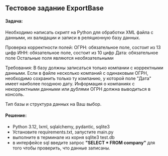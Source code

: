 ## Тестовое задание ExportBase

#### Задача:
Необходимо написать скрипт на Python для обработки XML файла с данными, их валидации и записи в реляционную базу данных.

Проверка корректности полей:
ОГРН: обязательное поле, состоит из 13 цифр
ИНН: обязательное поле, состоит из 10 цифр
Дата: обязательное поле
Остальные поля являются необязательными

Требования:
В базу должны записаться только компании с корректными данными. 
Если в файле несколько компаний с одинаковым ОГРН, необходимо сохранить только ту компанию,
у которой поле "Дата" имеет наиболее позднюю дату.
Информация о компаниях с некорректными данными или дублями ОГРН должна выводиться в консоль.

Тип базы и структура данных на Ваш выбор.

#### Решение:
+ Python 3.12, lxml, sqlalchemy, pydantic, sqlite3
+ Установите requirements.txt, запустите main.py
+ выполните в терминале из корня sqlite3 test.db
+ в интерфейсе sql введите запрос **"SELECT * FROM company"** для того чтобы проверить, что данные записаны.
